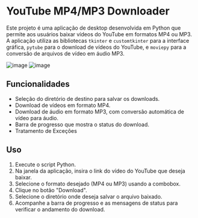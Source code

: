 # YouTube MP4/MP3 Downloader

Este projeto é uma aplicação de desktop desenvolvida em Python que permite aos usuários baixar vídeos do YouTube em formatos MP4 ou MP3. A aplicação utiliza as bibliotecas `tkinter` e `customtkinter` para a interface gráfica, `pytube` para o download de vídeos do YouTube, e `moviepy` para a conversão de arquivos de vídeo em áudio MP3.

![image](https://github.com/LMolinaro01/YouTube-Downloader/assets/126402616/b309ec19-c7a9-4849-b8ae-d023219f6150)
![image](https://github.com/LMolinaro01/YouTube-Downloader/assets/126402616/b4ca285d-cc43-43de-a06b-b9984d55688e)



## Funcionalidades

- Seleção do diretório de destino para salvar os downloads.
- Download de vídeos em formato MP4.
- Download de áudio em formato MP3, com conversão automática de vídeo para áudio.
- Barra de progresso que mostra o status do download.
- Tratamento de Exceções

## Uso

1. Execute o script Python.
2. Na janela da aplicação, insira o link do vídeo do YouTube que deseja baixar.
3. Selecione o formato desejado (MP4 ou MP3) usando a combobox.
4. Clique no botão "Download".
5. Selecione o diretório onde deseja salvar o arquivo baixado.
6. Acompanhe a barra de progresso e as mensagens de status para verificar o andamento do download.

